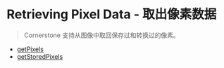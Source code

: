 # Retrieving Pixel Data - 取出像素数据

> Cornerstone 支持从图像中取回保存过和转换过的像素。

* [getPixels](../api.md#getpixels)
* [getStoredPixels](../api.md#getstoredpixels)
